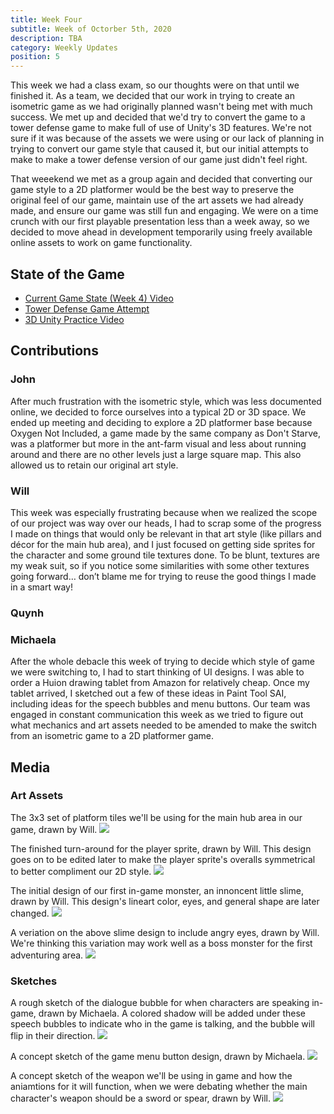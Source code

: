 ```yaml
---
title: Week Four
subtitle: Week of Octorber 5th, 2020
description: TBA
category: Weekly Updates
position: 5
---
```


This week we had a class exam, so our thoughts were on that until we finished it. As a team, we decided that our work in trying to create an isometric game as we had originally planned wasn't being met with much success. We met up and decided that we'd try to convert the game to a tower defense game to make full of use of Unity's 3D features. We're not sure if it was because of the assets we were using or our lack of planning in trying to convert our game style that caused it, but our initial attempts to make to make a tower defense version of our game just didn't feel right. 

That weeekend we met as a group again and decided that converting our game style to a 2D platformer would be the best way to preserve the original feel of our game, maintain use of the art assets we had already made, and ensure our game was still fun and engaging. We were on a time crunch with our first playable presentation less than a week away, so we decided to move ahead in development temporarily using freely available online assets to work on game functionality.

## State of the Game
- [Current Game State (Week 4) Video](https://youtu.be/iDeeNZ-_WO8)
- [Tower Defense Game Attempt](./media/week-4/tower-defense-attempt.png)
- [3D Unity Practice Video](https://youtu.be/8WGBb4SKh2M)

## Contributions

### John

After much frustration with the isometric style, which was less documented online, we decided to force ourselves into a typical 2D or 3D space. We ended up meeting and deciding to explore a 2D platformer base because Oxygen Not Included, a game made by the same company as Don't Starve, was a platformer but more in the ant-farm visual and less about running around and there are no other levels just a large square map. This also allowed us to retain our original art style.

### Will

This week was especially frustrating because when we realized the scope of our project was way over our heads, I had to scrap some of the progress I made on things that would only be relevant in that art style (like pillars and décor for the main hub area), and I just focused on getting side sprites for the character and some ground tile textures done. To be blunt, textures are my weak suit, so if you notice some similarities with some other textures going forward… don’t blame me for trying to reuse the good things I made in a smart way!
### Quynh

### Michaela
After the whole debacle this week of trying to decide which style of game we were switching to, I had to start thinking of UI designs. I was able to order a Huion drawing tablet from Amazon for relatively cheap. Once my tablet arrived, I sketched out a few of these ideas in Paint Tool SAI, including ideas for the speech bubbles and menu buttons. Our team was engaged in constant communication this week as we tried to figure out what mechanics and art assets needed to be amended to make the switch from an isometric game to a 2D platformer game.

## Media

### Art Assets
The 3x3 set of platform tiles we'll be using for the main hub area in our game, drawn by Will.
<img src="./media/week-4/cave-tiles.png" />

The finished turn-around for the player sprite, drawn by Will. This design goes on to be edited later to make the player sprite's overalls symmetrical to better compliment our 2D style.
<img src="./media/week-4/player-sprite-complete.png" />

The initial design of our first in-game monster, an innoncent little slime, drawn by Will. This design's lineart color, eyes, and general shape are later changed.
<img src="./media/week-4/slime-initial-design.png" />

A veriation on the above slime design to include angry eyes, drawn by Will. We're thinking this variation may work well as a boss monster for the first adventuring area.
<img src="./media/week-4/slime-angry-initial-design.png" />

### Sketches
A rough sketch of the dialogue bubble for when characters are speaking in-game, drawn by Michaela. A colored shadow will be added under these speech bubbles to indicate who in the game is talking, and the bubble will flip in their direction.
<img src="./media/week-4/dialogue-bubble-sketch.png" />

A concept sketch of the game menu button design, drawn by Michaela.
<img src="./media/week-4/menu-button-sketch.png" />

A concept sketch of the weapon we'll be using in game and how the aniamtions for it will function, when we were debating whether the main character's weapon should be a sword or spear, drawn by Will.
<img src="./media/week-4/spear-attack-planning.png" />
